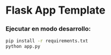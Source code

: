 # Flask App Template

### Ejecutar en modo desarrollo:

```bash
pip install -r requirements.txt
python app.py
```
